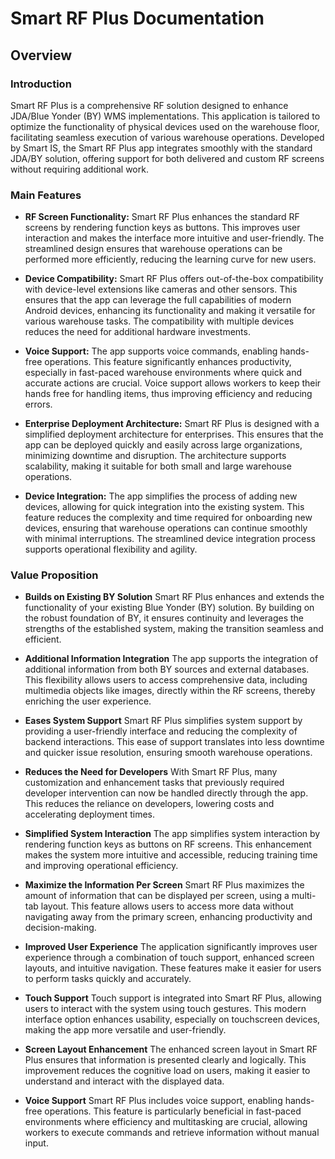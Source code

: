 # Smart RF Plus Documentation
## **Overview**

### **Introduction**


Smart RF Plus is a comprehensive RF solution designed to enhance JDA/Blue Yonder (BY) WMS implementations. This application is tailored to optimize the functionality of physical devices used on the warehouse floor, facilitating seamless execution of various warehouse operations. Developed by Smart IS, the Smart RF Plus app integrates smoothly with the standard JDA/BY solution, offering support for both delivered and custom RF screens without requiring additional work.

### **Main Features**

- **RF Screen Functionality:**
Smart RF Plus enhances the standard RF screens by rendering function keys as buttons. This improves user interaction and makes the interface more intuitive and user-friendly. The streamlined design ensures that warehouse operations can be performed more efficiently, reducing the learning curve for new users.

- **Device Compatibility:**
Smart RF Plus offers out-of-the-box compatibility with device-level extensions like cameras and other sensors. This ensures that the app can leverage the full capabilities of modern Android devices, enhancing its functionality and making it versatile for various warehouse tasks. The compatibility with multiple devices reduces the need for additional hardware investments.

- **Voice Support:**
The app supports voice commands, enabling hands-free operations. This feature significantly enhances productivity, especially in fast-paced warehouse environments where quick and accurate actions are crucial. Voice support allows workers to keep their hands free for handling items, thus improving efficiency and reducing errors.

- **Enterprise Deployment Architecture:**
Smart RF Plus is designed with a simplified deployment architecture for enterprises. This ensures that the app can be deployed quickly and easily across large organizations, minimizing downtime and disruption. The architecture supports scalability, making it suitable for both small and large warehouse operations.

- **Device Integration:**
The app simplifies the process of adding new devices, allowing for quick integration into the existing system. This feature reduces the complexity and time required for onboarding new devices, ensuring that warehouse operations can continue smoothly with minimal interruptions. The streamlined device integration process supports operational flexibility and agility.

###  **Value Proposition**

- **Builds on Existing BY Solution**
 Smart RF Plus enhances and extends the functionality of your existing Blue Yonder (BY) solution. By building on the robust foundation of BY, it ensures continuity and leverages the strengths of the established system, making the transition seamless and efficient.

- **Additional Information Integration**
  The app supports the integration of additional information from both BY sources and external databases. This flexibility allows users to access comprehensive data, including multimedia objects like images, directly within the RF screens, thereby enriching the user experience.

- **Eases System Support**
 Smart RF Plus simplifies system support by providing a user-friendly interface and reducing the complexity of backend interactions. This ease of support translates into less downtime and quicker issue resolution, ensuring smooth warehouse operations.

- **Reduces the Need for Developers**
  With Smart RF Plus, many customization and enhancement tasks that previously required developer intervention can now be handled directly through the app. This reduces the reliance on developers, lowering costs and accelerating deployment times.

- **Simplified System Interaction**
  The app simplifies system interaction by rendering function keys as buttons on RF screens. This enhancement makes the system more intuitive and accessible, reducing training time and improving operational efficiency.

- **Maximize the Information Per Screen**
  Smart RF Plus maximizes the amount of information that can be displayed per screen, using a multi-tab layout. This feature allows users to access more data without navigating away from the primary screen, enhancing productivity and decision-making.

- **Improved User Experience**
  The application significantly improves user experience through a combination of touch support, enhanced screen layouts, and intuitive navigation. These features make it easier for users to perform tasks quickly and accurately.

- **Touch Support**
  Touch support is integrated into Smart RF Plus, allowing users to interact with the system using touch gestures. This modern interface option enhances usability, especially on touchscreen devices, making the app more versatile and user-friendly.

- **Screen Layout Enhancement**
  The enhanced screen layout in Smart RF Plus ensures that information is presented clearly and logically. This improvement reduces the cognitive load on users, making it easier to understand and interact with the displayed data.

- **Voice Support**
   Smart RF Plus includes voice support, enabling hands-free operations. This feature is particularly beneficial in fast-paced environments where efficiency and multitasking are crucial, allowing workers to execute commands and retrieve information without manual input.
